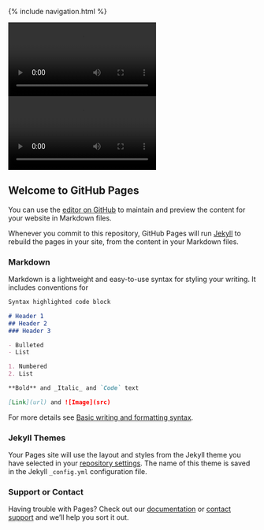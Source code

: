 {% include navigation.html %}
<div id="video_wrapper">
  <video autoplay loop>
    <source src="https://user-images.githubusercontent.com/89234480/158682465-ddb2d6d9-41a1-4b60-a04f-8a7a11f800b7.gif" type="video/mp4">
  </video>
</div>

<div id="video_wrapper">
  <video autoplay loop>
    <source src="https://user-images.githubusercontent.com/89234480/158678121-b5ee0aa1-7bce-4960-959c-94910c43bc99.gif" type="video/mp4">
  </video>
</div>

## Welcome to GitHub Pages

You can use the [editor on GitHub](https://github.com/BrianZhang2016/Brian-Individual/edit/gh-pages/index.md) to maintain and preview the content for your website in Markdown files.

Whenever you commit to this repository, GitHub Pages will run [Jekyll](https://jekyllrb.com/) to rebuild the pages in your site, from the content in your Markdown files.

### Markdown

Markdown is a lightweight and easy-to-use syntax for styling your writing. It includes conventions for

```markdown
Syntax highlighted code block

# Header 1
## Header 2
### Header 3

- Bulleted
- List

1. Numbered
2. List

**Bold** and _Italic_ and `Code` text

[Link](url) and ![Image](src)
```

For more details see [Basic writing and formatting syntax](https://docs.github.com/en/github/writing-on-github/getting-started-with-writing-and-formatting-on-github/basic-writing-and-formatting-syntax).

### Jekyll Themes

Your Pages site will use the layout and styles from the Jekyll theme you have selected in your [repository settings](https://github.com/BrianZhang2016/Brian-Individual/settings/pages). The name of this theme is saved in the Jekyll `_config.yml` configuration file.

### Support or Contact

Having trouble with Pages? Check out our [documentation](https://docs.github.com/categories/github-pages-basics/) or [contact support](https://support.github.com/contact) and we’ll help you sort it out.
